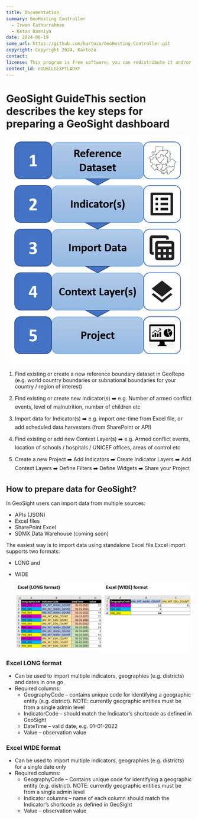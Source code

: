 ```yaml
---
title: Documentation
summary: GeoHosting Controller
  - Irwan Fathurrahman
  - Ketan Bamniya
date: 2024-06-19
some_url: https://github.com/kartoza/GeoHosting-Controller.git
copyright: Copyright 2024, Kartoza
contact:
license: This program is free software; you can redistribute it and/or modify it under the terms of the GNU Affero General Public License as published by the Free Software Foundation; either version 3 of the License, or (at your option) any later version.
context_id: nDU6LLGiXPTLADXY
---
```


# GeoSight GuideThis section describes the key steps for preparing a GeoSight dashboard

![Quick Steps](img/geosight-quick-start-main-steps.png)

1. Find existing or create a new reference boundary dataset in GeoRepo (e.g. world country boundaries or subnational boundaries for your country / region of interest)

2. Find existing or create new Indicator(s) ➡️ e.g. Number of armed conflict events, level of malnutrition, number of children etc

3. Import data for Indicator(s) ➡️ e.g. import one-time from Excel file, or add scheduled data harvesters (from SharePoint or API)

4. Find existing or add new Context Layer(s) ➡️ e.g. Armed conflict events, location of schools / hospitals / UNICEF offices, areas of control etc

5. Create a new Project ➡️ Add Indicators ➡️ Create Indicator Layers ➡️ Add Context Layers ➡️ Define Filters ➡️ Define Widgets ➡️ Share your Project

## How to prepare data for GeoSight?

In GeoSight users can import data from multiple sources:

- APIs (JSON)
- Excel files
- SharePoint Excel
- SDMX Data Warehouse (coming soon)

The easiest way is to import data using standalone Excel file.Excel import supports two formats:

- LONG and
- WIDE

  ![Excel Long and Wide formats](img/geosight-excel-long-and-wide-formats.png)

### Excel LONG format

- Can be used to import multiple indicators, geographies (e.g. districts) and dates in one go
- Required columns:
  - GeographyCode – contains unique code for identifying a geographic entity (e.g. district). NOTE: currently geographic entities must be from a single admin level
  - IndicatorCode – should match the Indicator’s shortcode as defined in GeoSight
  - DateTime – valid date, e.g. 01-01-2022
  - Value – observation value

### Excel WIDE format

- Can be used to import multiple indicators, geographies (e.g. districts) for a single date only
- Required columns:
  - GeographyCode – Contains unique code for identifying a geographic entity (e.g. district). NOTE: currently geographic entities must be from a single admin level
  - Indicator columns – name of each column should match the Indicator’s shortcode as defined in GeoSight
  - Value – observation value
